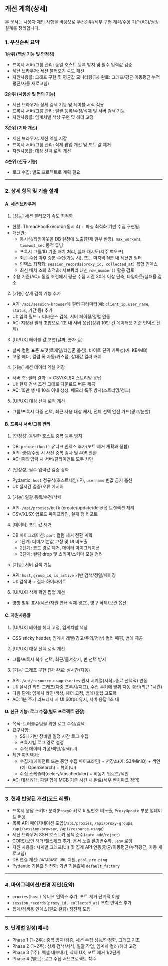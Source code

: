 ## 개선 계획(상세)

본 문서는 사용자 제안 사항을 바탕으로 우선순위/세부 구현 계획/수용 기준(AC)/권장 설계를 정리합니다.

### 1. 우선순위 요약

**1순위 (핵심 기능 및 안정성)**
- 프록시 서버/그룹 관리: 동일 호스트 등록 방지 및 필수 입력값 검증
- 세션 브라우저: 세션 불러오기 속도 개선
- 자원사용률: 그래프 구현 및 평균값 모니터링(1차 완료: 그래프/평균·이동평균·누적평균/자동 새로고침)

**2순위 (사용성 및 편의 기능)**
- 세션 브라우저: 상세 검색 기능 및 테이블 서식 적용
- 프록시 서버/그룹 관리: 일괄 등록/수정/삭제 및 서버 검색 기능
- 자원사용률: 임계치별 색상 구현 및 헤더 고정

**3순위 (기타 개선)**
- 세션 브라우저: 세션 엑셀 저장
- 프록시 서버/그룹 관리: 삭제 팝업 개선 및 포트 값 제거
- 자원사용률: 대상 선택 로직 개선

**4순위 (신규 기능)**
- 로그 수집: 별도 프로젝트로 계획 필요

---

### 2. 상세 항목 및 기술 설계

#### A. 세션 브라우저
1) [성능] 세션 불러오기 속도 최적화
- 현황: ThreadPoolExecutor(동시 4) + 파싱 최적화 기반 수집 구현됨.
- 개선안:
  - 동시성/타임아웃을 DB 설정에 노출(현재 일부 반영). `max_workers`, `timeout_sec` 동적 튜닝
  - 프록시 그룹/ID 기준 배치 처리, 실패 재시도(지수 백오프)
  - 최근 수집 이후 증분 수집(가능 시), 또는 마지막 N분 내 세션만 필터
  - 인덱스 최적화: `session_records(proxy_id, collected_at)` 복합 인덱스
  - 최신 배치 조회 최적화: 서브쿼리 대신 `row_number()` 활용 검토
- 수용 기준(AC): 동일 조건에서 평균 수집 시간 30% 이상 단축, 타임아웃/실패율 감소

2) [기능] 상세 검색 기능 추가
- API: `/api/session-browser`에 필터 파라미터(예: `client_ip`, `user_name`, `status`, 기간 등) 추가
- UI: 입력 필드 + 디바운스 검색, 서버 페이징/정렬 연동
- AC: 지정된 필터 조합으로 1초 내 서버 응답(상위 10만 건 데이터셋 기준 인덱스 전제)

3) [UI/UX] 테이블 값 포맷(날짜, 숫자 등)
- 날짜 컬럼 표준 포맷(로케일/타임존 옵션), 바이트 단위 가독성(예: KB/MB)
- 고정 헤더, 컬럼 폭 자동/커스텀, 상태값 컬러 배지

4) [기능] 세션 데이터 엑셀 저장
- 서버 측: 필터 결과 -> CSV/XLSX 스트리밍 응답
- UI: 현재 검색 조건 그대로 다운로드 버튼 제공
- AC: 10만 행 내 10초 이내 생성, 메모리 폭주 방지(스트리밍/청크)

5) [UI/UX] 대상 선택 로직 개선
- 그룹/프록시 다중 선택, 최근 사용 대상 캐시, 전체 선택 안전 가드(경고/분할)

#### B. 프록시 서버/그룹 관리
1) [안정성] 동일한 호스트 중복 등록 방지
- DB: `proxies(host)` 유니크 인덱스 추가(포트 제거 계획과 정합)
- API: 생성/수정 시 사전 중복 검사 및 409 반환
- AC: 중복 입력 시 서버/클라이언트 모두 차단

2) [안정성] 필수 입력값 검증 강화
- Pydantic: `host` 정규식(호스트네임/IP), `username` 빈값 금지 옵션
- UI: 실시간 검증/오류 메시지

3) [기능] 일괄 등록/수정/삭제
- API: `/api/proxies/bulk` (create/update/delete) 트랜잭션 처리
- CSV/XLSX 업로드 파이프라인, 실패 행 리포트

4) [데이터] 포트 값 제거
- DB 마이그레이션: `port` 컬럼 제거 전환 계획
  - 1단계: 더미/기본값 고정 및 UI 비노출
  - 2단계: 코드 경로 제거, 데이터 마이그레이션
  - 3단계: 컬럼 drop 및 스키마/스키마 모델 정리

5) [기능] 서버 검색 기능
- API: `host`, `group_id`, `is_active` 기반 검색/정렬/페이징
- UI: 검색바 + 결과 하이라이트

6) [UI/UX] 삭제 확인 팝업 개선
- 영향 범위 표시(세션/자원 연쇄 삭제 경고), 영구 삭제/보관 옵션

#### C. 자원사용률
1) [UI/UX] 테이블 헤더 고정, 임계치별 색상
- CSS sticky header, 임계치 레벨(경고/주의/정상) 컬러 매핑, 범례 제공

2) [UI/UX] 대상 선택 로직 개선
- 그룹/프록시 복수 선택, 최근/즐겨찾기, 빈 선택 방지

3) [기능] 그래프 구현 (1차 완료: 실시간/자동)
- API: `/api/resource-usage/series` 원시 시계열(시작~종료 선택적) 연동
- UI: 실시간 라인 그래프(다중 프록시/지표), 수집 주기에 맞춰 자동 갱신(최근 1시간)
- 다음 단계: 임계치 라인/색상, 헤더 고정, 범례/툴팁 고도화
- AC: 1분 주기 리프레시 시 UI 60fps 유지, 서버 응답 1초 내

#### D. 신규 기능: 로그 수집(별도 프로젝트 권장)
- 목적: 트러블슈팅을 위한 로그 수집/검색
- 요구사항:
  - SSH 기반 장비별 일정 시간 로그 수집
  - 프록시별 로그 경로 설정
  - 수집 데이터 가공/색인/검색(UI)
- 제안 아키텍처:
  - 수집기(에이전트 또는 중앙 수집 파이프라인) + 저장소(예: S3/MinIO) + 색인(예: OpenSearch) + 뷰어(UI)
  - 수집 스케줄러(celery/apscheduler) + 비동기 업로드/색인
- AC: 대상 N대, 파일 합계 MGB 기준 시간 내 완료(세부 벤치마크 정의)

---

### 3. 현재 반영된 개선(코드 레벨)
- 프록시 응답 스키마 분리(`ProxyOut`)로 비밀번호 비노출, `ProxyUpdate` 부분 업데이트 허용
- 목록 API 페이지네이션 도입(`/api/proxies`, `/api/proxy-groups`, `/api/session-browser`, `/api/resource-usage`)
- 세션 브라우저 SSH 호스트키 정책 준수(`auto_add`/`reject`)
- CORS/보안 헤더/헬스체크 추가, 문서 노출 환경변수화, `.env` 로딩
- 자원 사용률: 시계열 그래프(UI) 및 집계 API 연동(평균/이동평균/누적평균, 자동 새로고침)
- DB 연결 개선: `DATABASE_URL` 지원, `pool_pre_ping`
- Pydantic 기본값 안전화: 가변 기본값에 `default_factory`

---

### 4. 마이그레이션/변경 제안(요약)
- `proxies(host)` 유니크 인덱스 추가, 포트 제거 단계적 이행
- `session_records(proxy_id, collected_at)` 복합 인덱스 추가
- 집계/검색용 인덱스(필요 컬럼) 점진적 도입

---

### 5. 단계별 일정(예시)
- Phase 1 (1~2주): 중복 방지/검증, 세션 수집 성능/안정화, 그래프 기초
- Phase 2 (1~2주): 상세 검색/서식, 일괄 작업, 임계치 컬러/헤더 고정
- Phase 3 (1주): 엑셀 내보내기, 삭제 UX, 포트 제거 1/2단계
- Phase 4 (별도): 로그 수집 서브프로젝트 착수

